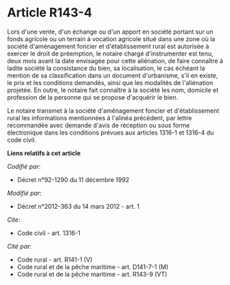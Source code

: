 # Article R143-4

Lors d'une vente, d'un échange ou d'un apport en société portant sur un fonds agricole ou un terrain à vocation agricole
situé dans une zone où la société d'aménagement foncier et d'établissement rural est autorisée à exercer le droit de
préemption, le notaire chargé d'instrumenter est tenu, deux mois avant la date envisagée pour cette aliénation, de faire
connaître à ladite société la consistance du bien, sa localisation, le cas échéant la mention de sa classification dans un
document d'urbanisme, s'il en existe, le prix et les conditions demandés, ainsi que les modalités de l'aliénation projetée.
En outre, le notaire fait connaître à la société les nom, domicile et profession de la personne qui se propose d'acquérir le
bien. 

Le notaire transmet à la société d'aménagement foncier et d'établissement rural les informations mentionnées à l'alinéa
précédent, par lettre recommandée avec demande d'avis de réception ou sous forme électronique dans les conditions prévues aux
articles 1316-1 et 1316-4 du code civil.

**Liens relatifs à cet article**

_Codifié par_:

  - Décret n°92-1290 du 11 décembre 1992

_Modifié par_:

  - Décret n°2012-363 du 14 mars 2012 - art. 1

_Cite_:

  - Code civil - art. 1316-1

_Cité par_:

  - Code rural - art. R141-1 (V)
  - Code rural et de la pêche maritime - art. D141-7-1 (M)
  - Code rural et de la pêche maritime - art. R143-9 (VT)
